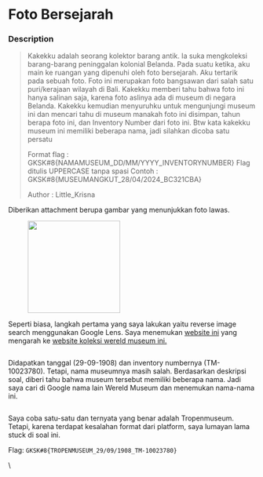 # Foto Bersejarah

### Description

> Kakekku adalah seorang kolektor barang antik. Ia suka mengkoleksi barang-barang peninggalan kolonial Belanda. Pada suatu ketika, aku main ke ruangan yang dipenuhi oleh foto bersejarah. Aku tertarik pada sebuah foto. Foto ini merupakan foto bangsawan dari salah satu puri/kerajaan wilayah di Bali. Kakekku memberi tahu bahwa foto ini hanya salinan saja, karena foto aslinya ada di museum di negara Belanda. Kakekku kemudian menyuruhku untuk mengunjungi museum ini dan mencari tahu di museum manakah foto ini disimpan, tahun berapa foto ini, dan Inventory Number dari foto ini. Btw kata kakekku museum ini memiliki beberapa nama, jadi silahkan dicoba satu persatu
>
> Format flag : GKSK#8{NAMAMUSEUM\_DD/MM/YYYY\_INVENTORYNUMBER} Flag ditulis UPPERCASE tanpa spasi Contoh : GKSK#8{MUSEUMANGKUT\_28/04/2024\_BC321CBA}
>
> Author : Little\_Krisna

Diberikan attachment berupa gambar yang menunjukkan foto lawas.

<figure><img src="https://lh7-us.googleusercontent.com/gpjiIa9aPXq0mreKCqpn8wn6nYCU-UaLqmfrOCZ8_4gOmQwBUPrstJkNamtE4gIiAwn4dihJAFFamxuuJ2JuEkjXzwg0qYEIjizpNHgQfVGl-Y_8c-j8YEDt27c5HP2oX_iMUJQ3dID0wUnaKLjCeKc" alt="" width="188"><figcaption></figcaption></figure>

Seperti biasa, langkah pertama yang saya lakukan yaitu reverse image search menggunakan Google Lens. Saya menemukan [website ini](https://commons.wikimedia.org/wiki/File:COLLECTIE\_TROPENMUSEUM\_Portret\_van\_de\_cokorda\_van\_Oeboed\_met\_familie\_en\_personeel\_TMnr\_10023780.jpg) yang mengarah ke [website koleksi wereld museum ini.](https://collectie.wereldmuseum.nl/?query=search=\*=TM-10023780#/query/4b9f1bbc-49db-4216-a72b-6ec253e92d22)

<figure><img src="https://lh7-us.googleusercontent.com/ABCLSLJ6sYJsHU1yI0rtg1aoQUjTkeD4qCfEZ_deqqTW6BNrwByS6BghHcaPj8iyARhQp1wzrSbXs_hdFAKMK7MYygBype0Lcq20viys11gbX2jwzk9NIAcQlrmp4wM7MReApNxmPMqgmkFQlbi3M6Y" alt=""><figcaption></figcaption></figure>

Didapatkan tanggal (29-09-1908) dan inventory numbernya (TM-10023780). Tetapi, nama museumnya masih salah. Berdasarkan deskripsi soal, diberi tahu bahwa museum tersebut memiliki beberapa nama. Jadi saya cari di Google nama lain Wereld Museum dan menemukan nama-nama ini.

<figure><img src="https://lh7-us.googleusercontent.com/1rW0Xa7uVdEIXE1GhbLm2TuOzhQHaiXaByvdHHUFANv_ObaDSesoq5xIhhY-XJxfj5rq-9LIe7OybuXFw9MjiIN2xw33QAwK-HLjF4NDOw-yR1_dZsapPPK8zdQmQq8QtN9KREkqZo5WL3U6mfYtwpQ" alt=""><figcaption></figcaption></figure>

Saya coba satu-satu dan ternyata yang benar adalah Tropenmuseum. Tetapi, karena terdapat kesalahan format dari platform, saya lumayan lama stuck di soal ini.

Flag: `GKSK#8{TROPENMUSEUM_29/09/1908_TM-10023780}`

\
